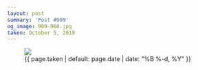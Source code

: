 ```yaml
---
layout: post
summary: 'Post #909'
og_image: 909-960.jpg
taken: October 5, 2019
---
```


<figure class="post">
<img sizes="(min-width: 700px) 50vw, calc(100vw - 2rem)" src="{{ site.assets_url }}/909-480.jpg" srcset="{{ site.assets_url }}/909-240.jpg 240w, {{ site.assets_url }}/909-480.jpg 480w, {{ site.assets_url }}/909-720.jpg 720w, {{ site.assets_url }}/909-960.jpg 960w"/>
<figcaption>
<time>{{ page.taken | default: page.date | date: "%B %-d, %Y" }}</time>
</figcaption>
</figure>
